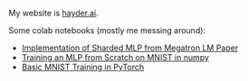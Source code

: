 My website is [hayder.ai](https://hayder.ai/).

Some colab notebooks (mostly me messing around):
- [Implementation of Sharded MLP from Megatron LM Paper](https://colab.research.google.com/drive/1m6vCELQLgrcVNvfRwzvuE23c-Yk5pvGu?usp=sharing)
- [Training an MLP from Scratch on MNIST in numpy](https://colab.research.google.com/drive/1ts8mYwu4mGBPuPkAfLmMJQ5-Nep_HLGs?usp=sharing)
- [Basic MNIST Training in PyTorch](https://colab.research.google.com/drive/1pqeHoGl_PIUtlqVYxRXIAFpvvuTPL1qv?usp=sharing)


<!--
**brynhayder/brynhayder** is a ✨ _special_ ✨ repository because its `README.md` (this file) appears on your GitHub profile.

Here are some ideas to get you started:

- 🔭 I’m currently working on ...
- 🌱 I’m currently learning ...
- 👯 I’m looking to collaborate on ...
- 🤔 I’m looking for help with ...
- 💬 Ask me about ...
- 📫 How to reach me: ...
- 😄 Pronouns: ...
- ⚡ Fun fact: ...
-->
